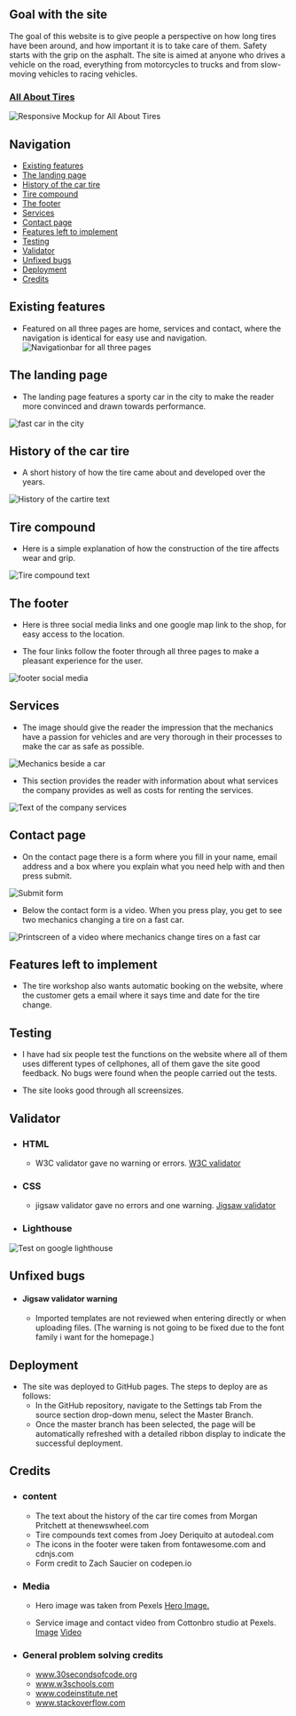 ## Goal with the site

The goal of this website is to give people a perspective on how long tires have been around, and how important it is to take care of them. Safety starts with the grip on the asphalt.
The site is aimed at anyone who drives a vehicle on the road, everything from motorcycles to trucks and from slow-moving vehicles to racing vehicles.
 ### [All About Tires](https://freddyfrans.github.io/all-about-tires/)


![Responsive Mockup for All About Tires](/assets/images/responsivemockupallabouttires.png)

## Navigation
- [Existing features](#existing-features)
- [The landing page](#the-landing-page)
- [History of the car tire](#history-of-the-car-tire)
- [Tire compound](#tire-compound)
- [The footer](#the-footer)
- [Services](#services)
- [Contact page](#contact-page)
- [Features left to implement](#features-left-to-implement)
- [Testing](#testing)
- [Validator](#validator)
- [Unfixed bugs](#unfixed-bugs)
- [Deployment](#deployment)
- [Credits](#credits)
## Existing features
- Featured on all three pages are home, services and contact, where the navigation is identical for easy use and navigation.
![Navigationbar for all three pages](assets/images/navigation-bar.png)


## The landing page
- The landing page features a sporty car in the city to make the reader more convinced and drawn towards performance.

![fast car in the city](assets/images/fast-car.png)

## History of the car tire
- A short history of how the tire came about and developed over the years.

![History of the cartire text](assets/images/history-of-the-cartire.png)

## Tire compound
- Here is a simple explanation of how the construction of the tire affects wear and grip.

![Tire compound text](assets/images/tire-compound.png)

## The footer
- Here is three social media links and one google map link to the shop, for easy access to the location.

- The four links follow the footer through all three pages to make a pleasant experience for the user.

![footer social media](assets/images/footer.png)

## Services

- The image should give the reader the impression that the mechanics have a passion for vehicles and are very thorough in their processes to make the car as safe as possible.

![Mechanics beside a car](assets/images/mechanic-services.png)

- This section provides the reader with information about what services the company provides as well as costs for renting the services.

![Text of the company services](assets/images/services.png)

## Contact page

- On the contact page there is a form where you fill in your name, email address and a box where you explain what you need help with and then press submit.

![Submit form](assets/images/submit-form.png)

- Below the contact form is a video. When you press play, you get to see two mechanics changing a tire on a fast car.

![Printscreen of a video where mechanics change tires on a fast car](assets/images/mechanic-video.png)

## Features left to implement

- The tire workshop also wants automatic booking on the website, where the customer gets a email where it says time and date for the tire change.

## Testing

- I have had six people test the functions on the website where all of them uses different types of cellphones, all of them gave the site good feedback. No bugs were found when the people carried out the tests.

- The site looks good through all screensizes.

## Validator

- ### HTML 
  - W3C validator gave no warning or errors.
  [W3C validator](https://validator.w3.org/nu/?doc=https%3A%2F%2Ffreddyfrans.github.io%2Fall-about-tires%2F)
  
- ### CSS 
  - jigsaw validator gave no errors and one warning.
  [Jigsaw validator](assets/images/jigsaw-validator.png)
  
- ### Lighthouse
![Test on google lighthouse](assets/images/lighthouse.png)

## Unfixed bugs
- #### Jigsaw validator warning
  - Imported templates are not reviewed when entering directly or when uploading files.
  (The warning is not going to be fixed due to the font family i want for the homepage.)

## Deployment
- The site was deployed to GitHub pages. The steps to deploy are as follows:
  - In the GitHub repository, navigate to the Settings tab
From the source section drop-down menu, select the Master Branch.
  - Once the master branch has been selected, the page will be automatically refreshed with a detailed ribbon display to indicate the successful deployment.


 ## Credits
 - ### content
   - The text about the history of the car tire comes from Morgan Pritchett at thenewswheel.com
   - Tire compounds text comes from Joey Deriquito at autodeal.com
   - The icons in the footer were taken from fontawesome.com and cdnjs.com
   - Form credit to Zach Saucier on codepen.io
- ### Media
  - Hero image was taken from Pexels [Hero Image.](https://pixabay.com/sv/photos/porsche-bil-bromsljus-bakljus-1851246/)
  
  - Service image and contact video from Cottonbro studio at Pexels. [Image](https://www.pexels.com/sv-se/foto/bil-fordon-neon-fixa-4488665/) [Video](https://www.pexels.com/video/car-vehicle-fix-repair-4489885/)

- ### General problem solving credits
    - www.30secondsofcode.org
    - www.w3schools.com
    - www.codeinstitute.net 
    - www.stackoverflow.com
